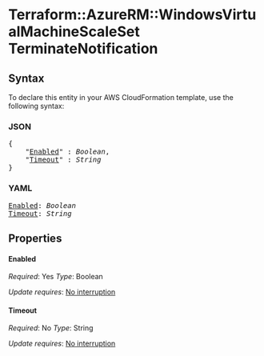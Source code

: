 # Terraform::AzureRM::WindowsVirtualMachineScaleSet TerminateNotification

## Syntax

To declare this entity in your AWS CloudFormation template, use the following syntax:

### JSON

<pre>
{
    "<a href="#enabled" title="Enabled">Enabled</a>" : <i>Boolean</i>,
    "<a href="#timeout" title="Timeout">Timeout</a>" : <i>String</i>
}
</pre>

### YAML

<pre>
<a href="#enabled" title="Enabled">Enabled</a>: <i>Boolean</i>
<a href="#timeout" title="Timeout">Timeout</a>: <i>String</i>
</pre>

## Properties

#### Enabled

_Required_: Yes
_Type_: Boolean

_Update requires_: [No interruption](https://docs.aws.amazon.com/AWSCloudFormation/latest/UserGuide/using-cfn-updating-stacks-update-behaviors.html#update-no-interrupt)

#### Timeout

_Required_: No
_Type_: String

_Update requires_: [No interruption](https://docs.aws.amazon.com/AWSCloudFormation/latest/UserGuide/using-cfn-updating-stacks-update-behaviors.html#update-no-interrupt)


